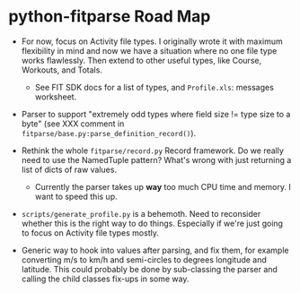 python-fitparse Road Map
========================

* For now, focus on Activity file types. I originally wrote it with maximum
flexibility in mind and now we have a situation where no one file type works
flawlessly. Then extend to other useful types, like Course, Workouts, and
Totals.

  * See FIT SDK docs for a list of types, and `Profile.xls`: messages worksheet.

* Parser to support "extremely odd types where field size != type size to a
byte" (see XXX comment in `fitparse/base.py:parse_definition_record()`).

* Rethink the whole `fitparse/record.py` Record framework. Do we really need to
use the NamedTuple pattern? What's wrong with just returning a list of dicts of
raw values.

  * Currently the parser takes up **way** too much CPU time and memory. I want to
  speed this up.

* `scripts/generate_profile.py` is a behemoth. Need to reconsider whether this
is the right way to do things. Especially if we're just going to focus on
Activity file types mostly.

* Generic way to hook into values after parsing, and fix them, for example
converting m/s to km/h and semi-circles to degrees longitude and latitude.
This could probably be done by sub-classing the parser and calling the child
classes fix-ups in some way.

